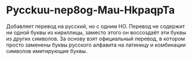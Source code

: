 # Pycckuu-nep8og-Mau-HkpaqpTa
Добавляет перевод на русский, но с одним НО. Перевод не содержит ни одной буквы из кириллицы, заместо этого он воссоздаёт эти буквы из других символов.
За основу взят официальный перевод, в котором просто заменены буквы русского алфавита на латиницу и комбинации символов имитирующие буквы.
